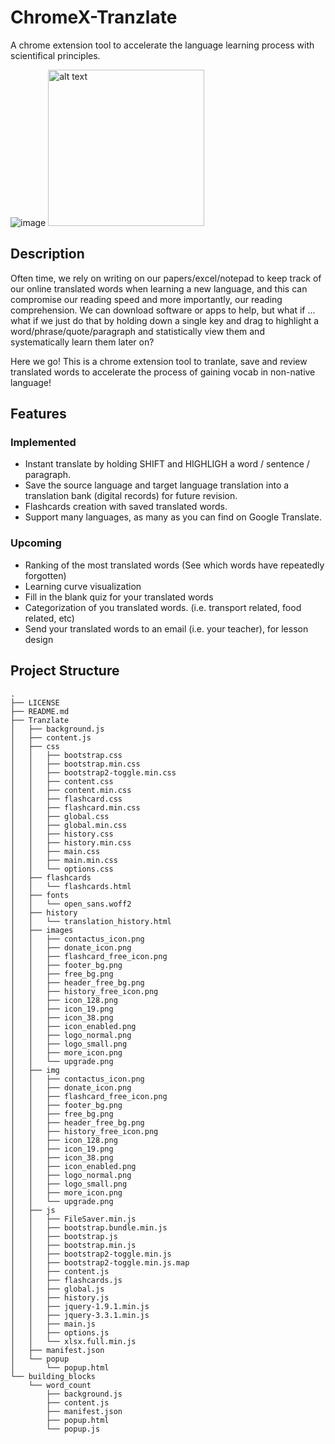# ChromeX-Tranzlate
A chrome extension tool to accelerate the language learning process with scientifical principles.

![image](https://media.giphy.com/media/7fNXLdViGSlKo/giphy.gif)
<img src="https://media.giphy.com/media/7fNXLdViGSlKo/giphy.gif" alt="alt text" width="250" height="250">

## Description
Often time, we rely on writing on our papers/excel/notepad to keep track of our online translated words when learning a new language, and this can compromise our reading speed and more importantly, our reading comprehension. We can download software or apps to help, but what if ... what if we just do that by holding down a single key and drag to highlight a word/phrase/quote/paragraph and statistically view them and systematically learn them later on? 

Here we go! This is a chrome extension tool to tranlate, save and review translated words to accelerate the process of gaining vocab in non-native language!

## Features
### Implemented
- Instant translate by holding SHIFT and HIGHLIGH a word / sentence / paragraph.
- Save the source language and target language translation into a translation bank (digital records) for future revision.
- Flashcards creation with saved translated words.
- Support many languages, as many as you can find on Google Translate. 

### Upcoming
- Ranking of the most translated words (See which words have repeatedly forgotten)
- Learning curve visualization
- Fill in the blank quiz for your translated words
- Categorization of you translated words. (i.e. transport related, food related, etc)
- Send your translated words to an email (i.e. your teacher), for lesson design

## Project Structure
```
.
├── LICENSE
├── README.md
├── Tranzlate
│   ├── background.js
│   ├── content.js
│   ├── css
│   │   ├── bootstrap.css
│   │   ├── bootstrap.min.css
│   │   ├── bootstrap2-toggle.min.css
│   │   ├── content.css
│   │   ├── content.min.css
│   │   ├── flashcard.css
│   │   ├── flashcard.min.css
│   │   ├── global.css
│   │   ├── global.min.css
│   │   ├── history.css
│   │   ├── history.min.css
│   │   ├── main.css
│   │   ├── main.min.css
│   │   └── options.css
│   ├── flashcards
│   │   └── flashcards.html
│   ├── fonts
│   │   └── open_sans.woff2
│   ├── history
│   │   └── translation_history.html
│   ├── images
│   │   ├── contactus_icon.png
│   │   ├── donate_icon.png
│   │   ├── flashcard_free_icon.png
│   │   ├── footer_bg.png
│   │   ├── free_bg.png
│   │   ├── header_free_bg.png
│   │   ├── history_free_icon.png
│   │   ├── icon_128.png
│   │   ├── icon_19.png
│   │   ├── icon_38.png
│   │   ├── icon_enabled.png
│   │   ├── logo_normal.png
│   │   ├── logo_small.png
│   │   ├── more_icon.png
│   │   └── upgrade.png
│   ├── img
│   │   ├── contactus_icon.png
│   │   ├── donate_icon.png
│   │   ├── flashcard_free_icon.png
│   │   ├── footer_bg.png
│   │   ├── free_bg.png
│   │   ├── header_free_bg.png
│   │   ├── history_free_icon.png
│   │   ├── icon_128.png
│   │   ├── icon_19.png
│   │   ├── icon_38.png
│   │   ├── icon_enabled.png
│   │   ├── logo_normal.png
│   │   ├── logo_small.png
│   │   ├── more_icon.png
│   │   └── upgrade.png
│   ├── js
│   │   ├── FileSaver.min.js
│   │   ├── bootstrap.bundle.min.js
│   │   ├── bootstrap.js
│   │   ├── bootstrap.min.js
│   │   ├── bootstrap2-toggle.min.js
│   │   ├── bootstrap2-toggle.min.js.map
│   │   ├── content.js
│   │   ├── flashcards.js
│   │   ├── global.js
│   │   ├── history.js
│   │   ├── jquery-1.9.1.min.js
│   │   ├── jquery-3.3.1.min.js
│   │   ├── main.js
│   │   ├── options.js
│   │   └── xlsx.full.min.js
│   ├── manifest.json
│   └── popup
│       └── popup.html
└── building_blocks
    └── word_count
        ├── background.js
        ├── content.js
        ├── manifest.json
        ├── popup.html
        └── popup.js
```
